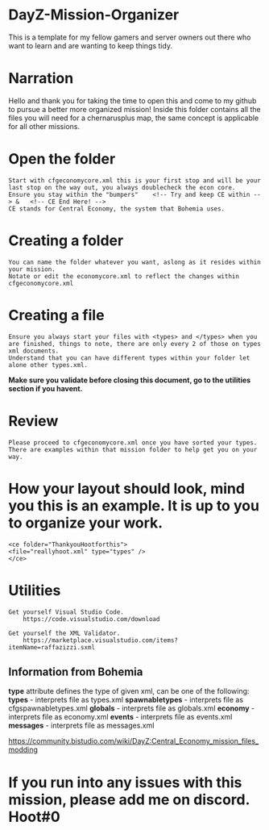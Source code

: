 # DayZ-Mission-Organizer
This is a template for my fellow gamers and server owners out there who want to learn and are wanting to keep things tidy.

# Narration
Hello and thank you for taking the time to open this and come to my github to pursue a better more organized mission!
Inside this folder contains all the files you will need for a chernarusplus map, the same concept is applicable for all other missions.

# Open the folder
    Start with cfgeconomycore.xml this is your first stop and will be your last stop on the way out, you always doublecheck the econ core.
    Ensure you stay within the "bumpers" 	<!-- Try and keep CE within --> & 	<!-- CE End Here! -->
    CE stands for Central Economy, the system that Bohemia uses.

# Creating a folder
    You can name the folder whatever you want, aslong as it resides within your mission.
    Notate or edit the economycore.xml to reflect the changes within cfgeconomycore.xml

# Creating a file
    Ensure you always start your files with <types> and </types> when you are finished, things to note, there are only every 2 of those on types xml documents.
    Understand that you can have different types within your folder let alone other types.xml.
**Make sure you validate before closing this document, go to the utilities section if you havent.**

# Review
    Please proceed to cfgeconomycore.xml once you have sorted your types.
    There are examples within that mission folder to help get you on your way. 

# How your layout should look, mind you this is an example. It is up to you to organize your work.
    
    <ce folder="ThankyouHootforthis">
    <file="reallyhoot.xml" type="types" />
    </ce>


# Utilities
    Get yourself Visual Studio Code.
        https://code.visualstudio.com/download
    
    Get yourself the XML Validator.
        https://marketplace.visualstudio.com/items?itemName=raffazizzi.sxml



## __Information from Bohemia__
**type** attribute defines the type of given xml, can be one of the following:
**types** - interprets file as types.xml
**spawnabletypes** - interprets file as cfgspawnabletypes.xml
**globals** - interprets file as globals.xml
**economy** - interprets file as economy.xml
**events** - interprets file as events.xml
**messages** - interprets file as messages.xml

https://community.bistudio.com/wiki/DayZ:Central_Economy_mission_files_modding


# If you run into any issues with this mission, please add me on discord. Hoot#0